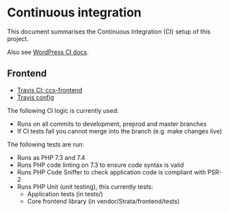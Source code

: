 # Continuous integration

This document summarises the Continuous Integration (CI) setup of this project.

Also see [WordPress CI docs](https://github.com/Crown-Commercial-Service/ccs-wordpress/blob/master/docs/CONTINUOUS_INTEGRATION.md).

## Frontend

* [Travis CI: ccs-frontend](https://travis-ci.org/Crown-Commercial-Service/ccs-frontend)
* [Travis config](https://github.com/Crown-Commercial-Service/ccs-frontend/blob/master/.travis.yml)

The following CI logic is currently used:

* Runs on all commits to development, preprod and master branches
* If CI tests fail you cannot merge into the branch (e.g. make changes live)

The following tests are run:

* Runs as PHP 7.3 and 7.4
* Runs PHP code linting on 7.3 to ensure code syntax is valid
* Runs PHP Code Sniffer to check application code is compliant with PSR-2
* Runs PHP Unit (unit testing), this currently tests:
    * Application tests (in tests/)
    * Core frontend library (in vendor/Strata/frontend/tests)

